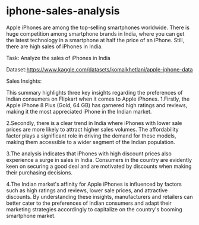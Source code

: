 # iphone-sales-analysis
Apple iPhones are among the top-selling smartphones worldwide. There is huge competition among smartphone brands in India, where you can get the latest technology in a smartphone at half the price of an iPhone. Still, there are high sales of iPhones in India. 

Task: Analyze the sales of iPhones in India

Dataset:https://www.kaggle.com/datasets/komalkhetlani/apple-iphone-data

Sales Insights:

This summary highlights three key insights regarding the preferences of Indian consumers on Flipkart when it comes to Apple iPhones.
1.Firstly, the Apple iPhone 8 Plus (Gold, 64 GB) has garnered high ratings and reviews, making it the most appreciated iPhone in the Indian market.

2.Secondly, there is a clear trend in India where iPhones with lower sale prices are more likely to attract higher sales volumes. The affordability factor plays a significant role in driving the demand for these models, making them accessible to a wider segment of the Indian population.

3.The analysis indicates that iPhones with high discount prices also experience a surge in sales in India. Consumers in the country are evidently keen on securing a good deal and are motivated by discounts when making their purchasing decisions.

4.The Indian market's affinity for Apple iPhones is influenced by factors such as high ratings and reviews, lower sale prices, and attractive discounts. By understanding these insights, manufacturers and retailers can better cater to the preferences of Indian consumers and adapt their marketing strategies accordingly to capitalize on the country's booming smartphone market.
